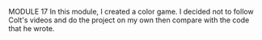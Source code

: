 MODULE 17
In this module, I created a color game. I decided not to follow Colt's videos and do the project on my own then compare with the code that he wrote.
